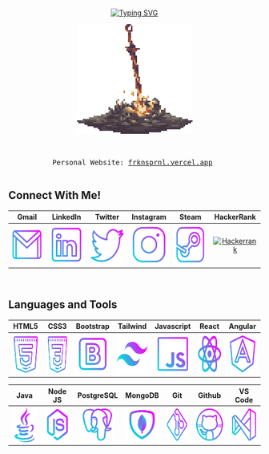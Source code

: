 
<div align="right">
  <img src="https://komarev.com/ghpvc/?username=frknsprnl&style=flat&color=blueviolet" alt=""/>
</div>

<div align="center">
  
[![Typing SVG](https://readme-typing-svg.demolab.com?font=Fira+Code&pause=1000&color=A623EB&center=true&vCenter=true&width=435&lines=Hi+There!+I'm+Furkan.+%F0%9F%91%8B%F0%9F%8F%BB;Full+Stack+Web+Developer+%F0%9F%91%A8%F0%9F%8F%BB%E2%80%8D%F0%9F%92%BB)](https://git.io/typing-svg)
  
</div>

<div align="center"> <img src="https://raw.githubusercontent.com/TanZng/TanZng/master/assets/bonefire.gif"> </div>

<pre> 
	<div align="center">Personal Website: <a href="https://frknsprnl.vercel.app">frknsprnl.vercel.app</a> </div>
</pre>

## Connect With Me!

<div align="center">
	
| Gmail | LinkedIn | Twitter | Instagram | Steam | HackerRank | 
| :----: | :----: | :----: | :----: | :----: | :----: |
| <a href="mailto:frknsprnl@hotmail.com"><img src="https://github.com/frknsprnl/logo-works/blob/main/logos/gmail.png" title="Gmail"  width="80" height="80" alt="Gmail"/></a> | <a href="https://www.linkedin.com/in/furkansupurenel/"><img src="https://github.com/frknsprnl/logo-works/blob/main/logos/linkedin.png" title="LinkedIn"  width="80" height="80" alt="LinkedIn"/></a> | <a href="https://twitter.com/frknsprnl"><img src="https://github.com/frknsprnl/logo-works/blob/main/logos/twitter.png" width="80" title="Twitter"  height="80" alt="Twitter"/></a> | <a href="https://www.instagram.com/frknsprnl/"><img src="https://github.com/frknsprnl/logo-works/blob/main/logos/instagram.png" title="Instagram"  width="80" height="80" alt="Instagram"/></a> | <a href="https://steamcommunity.com/id/StreaksWild"><img src="https://github.com/frknsprnl/logo-works/blob/main/logos/steam.png" title="Steam"  width="80" height="80" alt="Steam"/></a> | <a href="https://www.hackerrank.com/frknsprnl?hr_r=1"><img src="https://github.com/frknsprnl/logo-works/blob/main/logos/hackerrank.png" title="Hackerrank"  width="85" height="85" alt="Hackerrank"/></a> |	
	
</div>

<br>

## Languages and Tools
<div align="center">
	
| HTML5 | CSS3 | Bootstrap | Tailwind | Javascript | React | Angular
| :----: | :----: | :----: | :----: | :----: | :----: | :----: |
| <img src="https://github.com/frknsprnl/logo-works/blob/main/logos/html.png" title="HTML5" alt="HTML" width="80" height="80"/> | <img src="https://github.com/frknsprnl/logo-works/blob/main/logos/css.png"  title="CSS3" alt="CSS" width="80" height="80"/> | <img src="https://github.com/frknsprnl/logo-works/blob/main/logos/bootstrap.png" title="Bootstrap" width="80" height="80"/> | <img src="https://github.com/frknsprnl/logo-works/blob/main/logos/tailwind.png"  title="Tailwind CSS" alt="Tailwind CSS" width="80" height="80"/> | <img src="https://github.com/frknsprnl/logo-works/blob/main/logos/javascript.png" title="JavaScript" alt="JavaScript" width="80" height="80"/> | <img src="https://github.com/frknsprnl/logo-works/blob/main/logos/react.png" title="React" alt="React" width="80" height="80"/> | <img src="https://github.com/frknsprnl/logo-works/blob/main/logos/angular.png" title="React" alt="React" width="80" height="80"/> |	

| Java | Node JS | PostgreSQL | MongoDB | Git | Github | VS Code | 
| :----: | :----: | :----: | :----: | :----: | :----: | :----: |
| <img src="https://github.com/frknsprnl/logo-works/blob/main/logos/java.png" title="Java" alt="Java" width="70" height="70"/> | <img src="https://github.com/frknsprnl/logo-works/blob/main/logos/nodejs.png" title="NodeJS" alt="NodeJS" width="70" height="70"/> | <img src="https://github.com/frknsprnl/logo-works/blob/main/logos/postgresql.png" title="PostgreSQL" alt="SQL" width="70" height="70"/> | <img src="https://github.com/frknsprnl/logo-works/blob/main/logos/mongodb.png" title="MongoDB" alt="MongoDB" width="70" height="70"/> | <img src="https://github.com/frknsprnl/logo-works/blob/main/logos/git.png" title="Git" color="white" alt="Git" width="70" height="70"/> | <img src="https://github.com/frknsprnl/logo-works/blob/main/logos/github.png" title="Github" alt="Github" width="70" height="70"/> | <img src="https://github.com/frknsprnl/logo-works/blob/main/logos/vscode.png" title="VSCode" alt="VSCode" width="70" height="70"/> |	
	
</div>

<br> <br>




<!--
**frknsprnl/frknsprnl** is a ✨ _special_ ✨ repository because its `README.md` (this file) appears on your GitHub profileGithub

Here are some ideas to get you started:

- 🔭 I’m currently working on ...
- 🌱 I’m currently learning ...
- 👯 I’m looking to collaborate on ...
- 🤔 I’m looking for help with ...
- 💬 Ask me about ...
- 📫 How to reach me: ...
- 😄 Pronouns: ...
- ⚡ Fun fact: ...
-->
